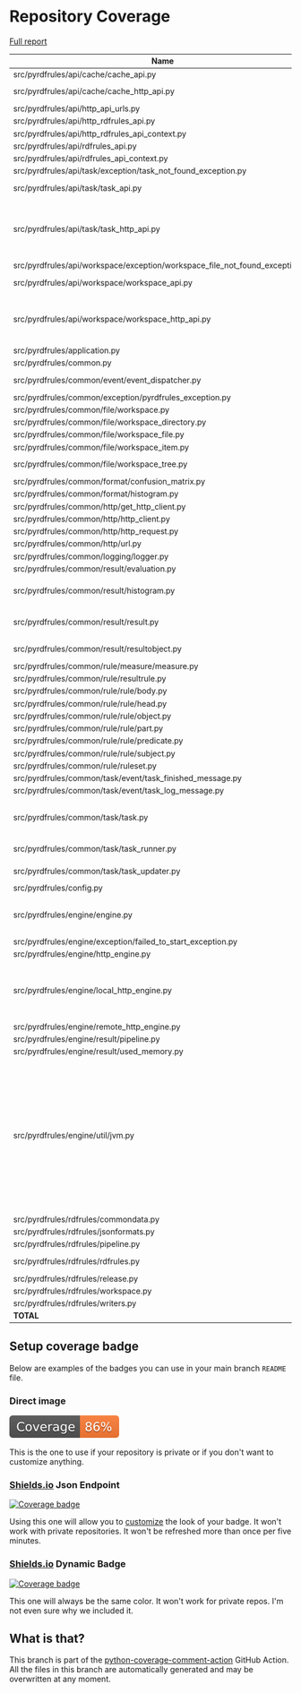 # Repository Coverage

[Full report](https://htmlpreview.github.io/?https://github.com/KIZI/pyrdfrules/blob/python-coverage-comment-action-data/htmlcov/index.html)

| Name                                                                             |    Stmts |     Miss |   Branch |   BrPart |   Cover |   Missing |
|--------------------------------------------------------------------------------- | -------: | -------: | -------: | -------: | ------: | --------: |
| src/pyrdfrules/api/cache/cache\_api.py                                           |       10 |        0 |        0 |        0 |    100% |           |
| src/pyrdfrules/api/cache/cache\_http\_api.py                                     |       16 |        4 |        0 |        0 |     75% |15, 18, 21, 24 |
| src/pyrdfrules/api/http\_api\_urls.py                                            |        7 |        0 |        0 |        0 |    100% |           |
| src/pyrdfrules/api/http\_rdfrules\_api.py                                        |       12 |        0 |        0 |        0 |    100% |           |
| src/pyrdfrules/api/http\_rdfrules\_api\_context.py                               |       21 |        1 |        0 |        0 |     95% |        40 |
| src/pyrdfrules/api/rdfrules\_api.py                                              |       12 |        0 |        0 |        0 |    100% |           |
| src/pyrdfrules/api/rdfrules\_api\_context.py                                     |        2 |        0 |        0 |        0 |    100% |           |
| src/pyrdfrules/api/task/exception/task\_not\_found\_exception.py                 |        4 |        1 |        0 |        0 |     75% |         9 |
| src/pyrdfrules/api/task/task\_api.py                                             |       16 |        5 |        2 |        0 |     61% |24, 40-43, 48 |
| src/pyrdfrules/api/task/task\_http\_api.py                                       |       49 |       14 |       10 |        3 |     68% |37, 38->41, 56-64, 78-79, 91-101 |
| src/pyrdfrules/api/workspace/exception/workspace\_file\_not\_found\_exception.py |        4 |        2 |        0 |        0 |     50% |       3-4 |
| src/pyrdfrules/api/workspace/workspace\_api.py                                   |       14 |        4 |        0 |        0 |     71% |15, 20, 25, 30 |
| src/pyrdfrules/api/workspace/workspace\_http\_api.py                             |       51 |        9 |       14 |        6 |     74% |22->25, 46-51, 60, 69, 72, 89, 92 |
| src/pyrdfrules/application.py                                                    |       40 |        0 |        4 |        0 |    100% |           |
| src/pyrdfrules/common.py                                                         |       36 |       36 |        0 |        0 |      0% |      5-64 |
| src/pyrdfrules/common/event/event\_dispatcher.py                                 |       16 |        3 |        2 |        0 |     83% | 14, 26-27 |
| src/pyrdfrules/common/exception/pyrdfrules\_exception.py                         |        6 |        3 |        0 |        0 |     50% |   6-7, 10 |
| src/pyrdfrules/common/file/workspace.py                                          |       22 |        1 |        0 |        0 |     95% |        53 |
| src/pyrdfrules/common/file/workspace\_directory.py                               |       16 |        0 |        0 |        0 |    100% |           |
| src/pyrdfrules/common/file/workspace\_file.py                                    |       11 |        0 |        0 |        0 |    100% |           |
| src/pyrdfrules/common/file/workspace\_item.py                                    |        7 |        0 |        0 |        0 |    100% |           |
| src/pyrdfrules/common/file/workspace\_tree.py                                    |       20 |        1 |        6 |        1 |     92% |31->46, 60 |
| src/pyrdfrules/common/format/confusion\_matrix.py                                |       12 |        0 |        0 |        0 |    100% |           |
| src/pyrdfrules/common/format/histogram.py                                        |       13 |        0 |        2 |        0 |    100% |           |
| src/pyrdfrules/common/http/get\_http\_client.py                                  |        7 |        0 |        0 |        0 |    100% |           |
| src/pyrdfrules/common/http/http\_client.py                                       |       28 |        1 |        0 |        0 |     96% |        24 |
| src/pyrdfrules/common/http/http\_request.py                                      |        0 |        0 |        0 |        0 |    100% |           |
| src/pyrdfrules/common/http/url.py                                                |        3 |        0 |        0 |        0 |    100% |           |
| src/pyrdfrules/common/logging/logger.py                                          |       24 |        1 |        4 |        1 |     93% |        75 |
| src/pyrdfrules/common/result/evaluation.py                                       |       34 |        0 |        2 |        0 |    100% |           |
| src/pyrdfrules/common/result/histogram.py                                        |       40 |        4 |       10 |        4 |     84% |36->39, 40, 43, 46, 98 |
| src/pyrdfrules/common/result/result.py                                           |       62 |        8 |       16 |        3 |     86% |59-60, 64-65, 87-90 |
| src/pyrdfrules/common/result/resultobject.py                                     |       19 |        9 |        0 |        0 |     53% |18-22, 36-39 |
| src/pyrdfrules/common/rule/measure/measure.py                                    |        4 |        0 |        0 |        0 |    100% |           |
| src/pyrdfrules/common/rule/resultrule.py                                         |       21 |        1 |        2 |        0 |     96% |        41 |
| src/pyrdfrules/common/rule/rule/body.py                                          |       16 |        0 |        2 |        0 |    100% |           |
| src/pyrdfrules/common/rule/rule/head.py                                          |       12 |        0 |        0 |        0 |    100% |           |
| src/pyrdfrules/common/rule/rule/object.py                                        |        4 |        0 |        0 |        0 |    100% |           |
| src/pyrdfrules/common/rule/rule/part.py                                          |        7 |        7 |        0 |        0 |      0% |      1-12 |
| src/pyrdfrules/common/rule/rule/predicate.py                                     |        6 |        0 |        0 |        0 |    100% |           |
| src/pyrdfrules/common/rule/rule/subject.py                                       |        4 |        0 |        0 |        0 |    100% |           |
| src/pyrdfrules/common/rule/ruleset.py                                            |       14 |        0 |        0 |        0 |    100% |           |
| src/pyrdfrules/common/task/event/task\_finished\_message.py                      |        9 |        0 |        0 |        0 |    100% |           |
| src/pyrdfrules/common/task/event/task\_log\_message.py                           |        9 |        0 |        0 |        0 |    100% |           |
| src/pyrdfrules/common/task/task.py                                               |       47 |        3 |       10 |        2 |     91% |57->69, 94, 102-103 |
| src/pyrdfrules/common/task/task\_runner.py                                       |       35 |        3 |        0 |        0 |     91% |66, 72, 78 |
| src/pyrdfrules/common/task/task\_updater.py                                      |       32 |        6 |        2 |        0 |     82% |42-45, 59-62 |
| src/pyrdfrules/config.py                                                         |       14 |        0 |        0 |        0 |    100% |           |
| src/pyrdfrules/engine/engine.py                                                  |       35 |        9 |        2 |        0 |     70% |9-10, 48, 54, 61, 77, 89-94 |
| src/pyrdfrules/engine/exception/failed\_to\_start\_exception.py                  |        4 |        1 |        0 |        0 |     75% |         8 |
| src/pyrdfrules/engine/http\_engine.py                                            |        9 |        0 |        0 |        0 |    100% |           |
| src/pyrdfrules/engine/local\_http\_engine.py                                     |       72 |        6 |       10 |        3 |     89% |90, 99->exit, 105-107, 139-140 |
| src/pyrdfrules/engine/remote\_http\_engine.py                                    |       26 |        0 |        0 |        0 |    100% |           |
| src/pyrdfrules/engine/result/pipeline.py                                         |        2 |        0 |        0 |        0 |    100% |           |
| src/pyrdfrules/engine/result/used\_memory.py                                     |        6 |        6 |        0 |        0 |      0% |      1-16 |
| src/pyrdfrules/engine/util/jvm.py                                                |      165 |       13 |       42 |       12 |     88% |57->64, 59, 62, 70, 91-92, 103->exit, 131->134, 144, 182, 191, 245-246, 263-264, 277 |
| src/pyrdfrules/rdfrules/commondata.py                                            |      237 |        0 |        4 |        0 |    100% |           |
| src/pyrdfrules/rdfrules/jsonformats.py                                           |       31 |        0 |        0 |        0 |    100% |           |
| src/pyrdfrules/rdfrules/pipeline.py                                              |      304 |        2 |       12 |        1 |     99% |    46, 68 |
| src/pyrdfrules/rdfrules/rdfrules.py                                              |       29 |        3 |        4 |        1 |     88% | 44, 51-53 |
| src/pyrdfrules/rdfrules/release.py                                               |        4 |        0 |        0 |        0 |    100% |           |
| src/pyrdfrules/rdfrules/workspace.py                                             |       14 |       14 |        0 |        0 |      0% |      1-21 |
| src/pyrdfrules/rdfrules/writers.py                                               |       49 |       49 |        0 |        0 |      0% |      1-70 |
|                                                                        **TOTAL** | **1855** |  **230** |  **162** |   **37** | **86%** |           |


## Setup coverage badge

Below are examples of the badges you can use in your main branch `README` file.

### Direct image

[![Coverage badge](https://raw.githubusercontent.com/KIZI/pyrdfrules/python-coverage-comment-action-data/badge.svg)](https://htmlpreview.github.io/?https://github.com/KIZI/pyrdfrules/blob/python-coverage-comment-action-data/htmlcov/index.html)

This is the one to use if your repository is private or if you don't want to customize anything.

### [Shields.io](https://shields.io) Json Endpoint

[![Coverage badge](https://img.shields.io/endpoint?url=https://raw.githubusercontent.com/KIZI/pyrdfrules/python-coverage-comment-action-data/endpoint.json)](https://htmlpreview.github.io/?https://github.com/KIZI/pyrdfrules/blob/python-coverage-comment-action-data/htmlcov/index.html)

Using this one will allow you to [customize](https://shields.io/endpoint) the look of your badge.
It won't work with private repositories. It won't be refreshed more than once per five minutes.

### [Shields.io](https://shields.io) Dynamic Badge

[![Coverage badge](https://img.shields.io/badge/dynamic/json?color=brightgreen&label=coverage&query=%24.message&url=https%3A%2F%2Fraw.githubusercontent.com%2FKIZI%2Fpyrdfrules%2Fpython-coverage-comment-action-data%2Fendpoint.json)](https://htmlpreview.github.io/?https://github.com/KIZI/pyrdfrules/blob/python-coverage-comment-action-data/htmlcov/index.html)

This one will always be the same color. It won't work for private repos. I'm not even sure why we included it.

## What is that?

This branch is part of the
[python-coverage-comment-action](https://github.com/marketplace/actions/python-coverage-comment)
GitHub Action. All the files in this branch are automatically generated and may be
overwritten at any moment.